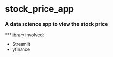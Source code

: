 # stock_price_app

### A data science app to view the stock price
***library involved:
* Streamlit 
* yfinance
